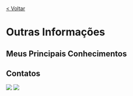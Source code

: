[< Voltar](https://github.com/Leo0256/portfolio_tg_apis#sum%C3%A1rio "De volta ao sumário")

# Outras Informações
## Meus Principais Conhecimentos
## Contatos
[![](https://img.shields.io/badge/Github-white?style=flat&logo=github&logoColor=white&labelColor=black)](https://github.com/Leo0256 "Meu Perfil no Github") [![](https://img.shields.io/badge/LinkedIn-white?style=flat&logo=linkedin&logoColor=white&labelColor=0A66C2)](https://www.linkedin.com/in/leonardo-gustavo-ribeiro-ba23831b6/ "Meu Perfil no LinkedIn")
